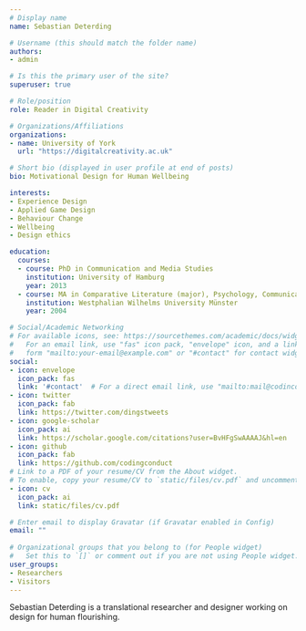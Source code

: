 ```yaml
---
# Display name
name: Sebastian Deterding

# Username (this should match the folder name)
authors:
- admin

# Is this the primary user of the site?
superuser: true

# Role/position
role: Reader in Digital Creativity

# Organizations/Affiliations
organizations:
- name: University of York
  url: "https://digitalcreativity.ac.uk"

# Short bio (displayed in user profile at end of posts)
bio: Motivational Design for Human Wellbeing

interests:
- Experience Design
- Applied Game Design
- Behaviour Change
- Wellbeing
- Design ethics

education:
  courses:
  - course: PhD in Communication and Media Studies
    institution: University of Hamburg
    year: 2013
  - course: MA in Comparative Literature (major), Psychology, Communication Research (minors)
    institution: Westphalian Wilhelms University Münster
    year: 2004

# Social/Academic Networking
# For available icons, see: https://sourcethemes.com/academic/docs/widgets/#icons
#   For an email link, use "fas" icon pack, "envelope" icon, and a link in the
#   form "mailto:your-email@example.com" or "#contact" for contact widget.
social:
- icon: envelope
  icon_pack: fas
  link: '#contact'  # For a direct email link, use "mailto:mail@codinconduct.cc".
- icon: twitter
  icon_pack: fab
  link: https://twitter.com/dingstweets
- icon: google-scholar
  icon_pack: ai
  link: https://scholar.google.com/citations?user=BvHFgSwAAAAJ&hl=en
- icon: github
  icon_pack: fab
  link: https://github.com/codingconduct
# Link to a PDF of your resume/CV from the About widget.
# To enable, copy your resume/CV to `static/files/cv.pdf` and uncomment the lines below.  
- icon: cv
  icon_pack: ai
  link: static/files/cv.pdf

# Enter email to display Gravatar (if Gravatar enabled in Config)
email: ""
  
# Organizational groups that you belong to (for People widget)
#   Set this to `[]` or comment out if you are not using People widget.  
user_groups:
- Researchers
- Visitors
---
```


Sebastian Deterding is a translational researcher and designer working on design for human flourishing.
